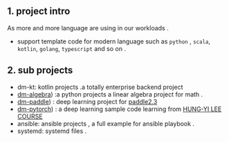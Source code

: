 ## 1. project intro

As more and more language are using in our workloads .

- support template code for modern language such as `python` , `scala`, `kotlin`, `golang`, `typescript` and so on .



## 2. sub projects


- dm-kt: kotlin projects .a totally enterprise backend project
- [dm-algebra](https://github.com/carl10086/dm-learning/blob/master/dm-algebra/README.md)) :a python projects a linear algebra project for math .
- [dm-paddle](https://github.com/carl10086/dm-learning/blob/master/dm-paddle/README.md)) : deep learning project for [paddle2.3](https://www.paddlepaddle.org.cn/tutorials/projectdetail/4309126)
- [dm-pytorch](https://github.com/carl10086/dm-learning/blob/master/dm-pytorch/README.md)) : a deep learning sample code learning from [HUNG-YI LEE COURSE](https://speech.ee.ntu.edu.tw/~hylee/ml/2022-spring.php)
- ansible: ansible projects , a full example for ansible playbook .
- systemd: systemd files .
